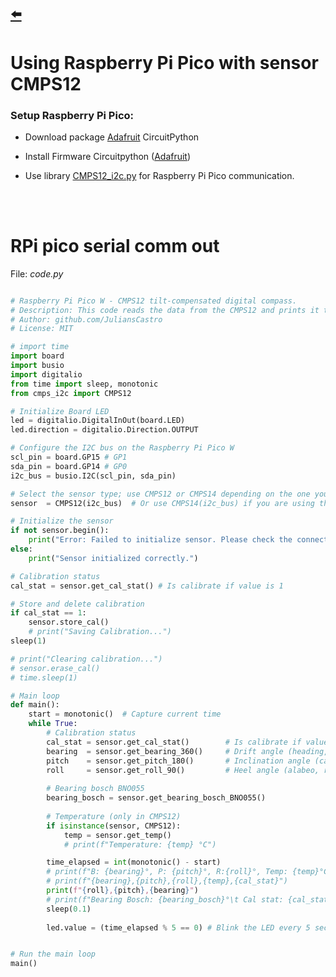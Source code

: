 ## [⬅️](https://github.com/JuliansCastro/mmWave_5G_characterization)


# Using Raspberry Pi Pico with sensor CMPS12

### Setup Raspberry Pi Pico:


- Download package <a href="https://circuitpython.org/libraries" target="_blank">Adafruit</a> CircuitPython
- Install Firmware Circuitpython (<a href="https://circuitpython.org/libraries" target="_blank">Adafruit</a>)

- Use library <a href="https://github.com/JuliansCastro/CMPS12-lib-Circuitpython" target="_blank">CMPS12_i2c.py</a> for Raspberry Pi Pico communication.

<br><br>
# RPi pico serial comm out

File: *code.py*

```python

# Raspberry Pi Pico W - CMPS12 tilt-compensated digital compass.
# Description: This code reads the data from the CMPS12 and prints it to the serial monitor.
# Author: github.com/JuliansCastro
# License: MIT

# import time
import board
import busio
import digitalio
from time import sleep, monotonic
from cmps_i2c import CMPS12

# Initialize Board LED
led = digitalio.DigitalInOut(board.LED)
led.direction = digitalio.Direction.OUTPUT

# Configure the I2C bus on the Raspberry Pi Pico W
scl_pin = board.GP15 # GP1
sda_pin = board.GP14 # GP0
i2c_bus = busio.I2C(scl_pin, sda_pin)

# Select the sensor type; use CMPS12 or CMPS14 depending on the one you have
sensor  = CMPS12(i2c_bus)  # Or use CMPS14(i2c_bus) if you are using the CMPS14

# Initialize the sensor
if not sensor.begin():
    print("Error: Failed to initialize sensor. Please check the connection.")
else:
    print("Sensor initialized correctly.")

# Calibration status
cal_stat = sensor.get_cal_stat() # Is calibrate if value is 1

# Store and delete calibration
if cal_stat == 1:
    sensor.store_cal()
    # print("Saving Calibration...")
sleep(1)

# print("Clearing calibration...")
# sensor.erase_cal()
# time.sleep(1)

# Main loop
def main():
    start = monotonic()  # Capture current time
    while True:
        # Calibration status
        cal_stat = sensor.get_cal_stat()        # Is calibrate if value is 1
        bearing  = sensor.get_bearing_360()     # Drift angle (heading, yaw)
        pitch    = sensor.get_pitch_180()       # Inclination angle (cabeceo, pitch)
        roll     = sensor.get_roll_90()         # Heel angle (alabeo, roll)
        
        # Bearing bosch BNO055
        bearing_bosch = sensor.get_bearing_bosch_BNO055()
        
        # Temperature (only in CMPS12)
        if isinstance(sensor, CMPS12):
            temp = sensor.get_temp()
            # print(f"Temperature: {temp} °C")

        time_elapsed = int(monotonic() - start)
        # print(f"B: {bearing}°, P: {pitch}°, R:{roll}°, Temp: {temp}°C, Cal_stat: {cal_stat}, Stopwatch: {time_elapsed}")
        # print(f"{bearing},{pitch},{roll},{temp},{cal_stat}")
        print(f"{roll},{pitch},{bearing}")
        # print(f"Bearing Bosch: {bearing_bosch}°\t Cal stat: {cal_stat}")
        sleep(0.1)
        
        led.value = (time_elapsed % 5 == 0) # Blink the LED every 5 seconds


# Run the main loop
main()
```
